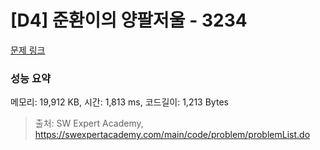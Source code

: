 # [D4] 준환이의 양팔저울 - 3234 

[문제 링크](https://swexpertacademy.com/main/code/problem/problemDetail.do?contestProbId=AWAe7XSKfUUDFAUw) 

### 성능 요약

메모리: 19,912 KB, 시간: 1,813 ms, 코드길이: 1,213 Bytes



> 출처: SW Expert Academy, https://swexpertacademy.com/main/code/problem/problemList.do